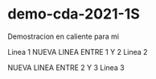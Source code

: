 # demo-cda-2021-1S
Demostracion en caliente para  mi 

Linea 1
NUEVA LINEA ENTRE 1 Y 2 
Linea 2

NUEVA LINEA ENTRE 2 Y 3 
Linea 3 
